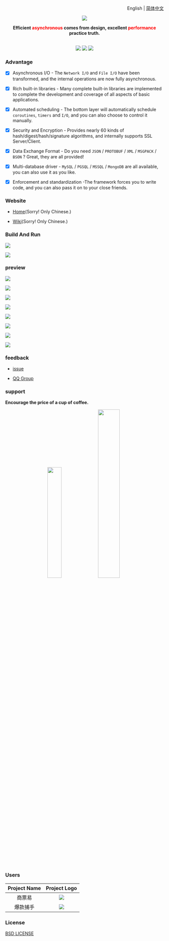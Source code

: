 <h1></h1>
<div align="right">

  English | [简体中文](./README_zh-cn.md)

</div>

<div align="center">
  <p>
    <img align="center" src="https://cfadmin.cn/images/logo.png" />
  </p>
  <b>Efficient <font color="red">asynchronous</font> comes from design, excellent <font color="red">performance</font> practice truth.</b>
  <br><br>
  <p>
    <a>
      <img src="https://img.shields.io/badge/Author-CandyMi-red.svg"/>
    </a>
    <a>
      <img src="https://img.shields.io/static/v1?label=License&message=BSD&color=green"/>
    </a>
    <a>
      <img src="https://img.shields.io/static/v1?label=Platform&message=Windows/MacOSX/BSD/Linux&color=9cf"/>
    </a>
  </p>
</div>

### Advantage

  - [x] Asynchronous I/O - The `Network I/O` and `File I/O` have been transformed, and the internal operations are now fully asynchronous.

  - [x] Rich built-in libraries - Many complete built-in libraries are implemented to complete the development and coverage of all aspects of basic applications.

  - [x] Automated scheduling - The bottom layer will automatically schedule `coroutines`, `timers` and `I/O`, and you can also choose to control it manually.

  - [x] Security and Encryption - Provides nearly 60 kinds of hash/digest/hash/signature algorithms, and internally supports SSL Server/Client.

  - [x] Data Exchange Format - Do you need `JSON` / `PROTOBUF` / `XML` / `MSGPACK` / `BSON` ? Great, they are all provided!

  - [x] Multi-database driver - `MySQL` / `PGSQL` / `MSSQL` / `MongoDB` are all available, you can also use it as you like.

  - [x] Enforcement and standardization -The framework forces you to write code, and you can also pass it on to your close friends.

### Website

  * [Home](https://cfadmin.cn/)(Sorry! Only Chinese.)

  * [Wiki](https://doc.cfadmin.cn/)(Sorry! Only Chinese.)

### Build And Run

<p><img src="https://raw.githubusercontent.com/wiki/CandyMi/cfadmin/images/build.gif"/></p>

<p><img src="https://raw.githubusercontent.com/wiki/CandyMi/cfadmin/images/run.gif"/></p>

### preview

<p><img src="https://raw.githubusercontent.com/wiki/CandyMi/cfadmin/images/pre-login.png"/></p>

<p><img src="https://raw.githubusercontent.com/wiki/CandyMi/cfadmin/images/pre-dashboard.png"/></p>

<p><img src="https://raw.githubusercontent.com/wiki/CandyMi/cfadmin/images/pre-profile.png"/></p>

<p><img src="https://raw.githubusercontent.com/wiki/CandyMi/cfadmin/images/pre-user.png"/></p>

<p><img src="https://raw.githubusercontent.com/wiki/CandyMi/cfadmin/images/pre-role.png"/></p>

<p><img src="https://raw.githubusercontent.com/wiki/CandyMi/cfadmin/images/pre-header.png"/></p>

<p><img src="https://raw.githubusercontent.com/wiki/CandyMi/cfadmin/images/pre-aside.png"/></p>

<p><img src="https://raw.githubusercontent.com/wiki/CandyMi/cfadmin/images/pre-lang.png"/></p>

### feedback

  * [issue](https://github.com/CandyMi/cfadmin/issues)

  * [QQ Group](https://shang.qq.com/wpa/qunwpa?idkey=5cc977ebaf4eb17391b2c6b03eb0ee36e3d3c1871bc95ba3c96ffc426a9dc907)

### support

  **Encourage the price of a cup of coffee.**

<p align="center">
  <a><img src="https://raw.githubusercontent.com/wiki/CandyMi/cfadmin/images/zhifubao.jpeg" height="30%" width="30%"></a>
  <a><img src="https://raw.githubusercontent.com/wiki/CandyMi/cfadmin/images/weixin.jpeg" height="37%" width="37%"></a>
</p>

### Users

  |Project Name|Project Logo|
  |:-:|:-:|
  |商票易|![](https://raw.githubusercontent.com/wiki/CandyMi/cfadmin/images/company-1.png)
  |爆款捕手|![](https://raw.githubusercontent.com/wiki/CandyMi/cfadmin/images/company-1.png)|

### License

  [BSD LICENSE](https://github.com/CandyMi/cfadmin/blob/master/LICENSE)
